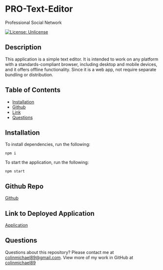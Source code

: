 # PRO-Text-Editor

Professional Social Network

[![License: Unlicense](https://img.shields.io/badge/license-Unlicense-blue.svg)](http://unlicense.org/)

## Description

This application is a simple text editor. It is intended to work on any platform with a standards-compliant browser, including desktop and mobile devices, and it offers offline functionality. Since it is a web app, not require separate bundling or distribution.

## Table of Contents

- [Installation](#installation)
- [Github](#github)
- [Link](#link)
- [Questions](#questions)

## Installation

To install dependencies, run the following:

```
npm i
```

To start the application, run the following:

```
npm start
```

## Github Repo

[Github](https://github.com/colinmichael89/PRO-Text-Editor.git)

## Link to Deployed Application

[Application](https://pro-text-editor.herokuapp.com/)

## Questions

Questions about this repository? Please contact me at [colinmichael89@gmail.com](mailto:colinmichael89@gmail.com). View more of my work in GitHub at [colinmichael89](https://github.com/colinmichael89)
